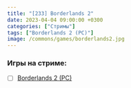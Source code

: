 ```yaml
---
title: "[233] Borderlands 2"
date: 2023-04-04 09:00:00 +0300
categories: ["Стримы"]
tags: ["Borderlands 2 (PC)"]
image: /commons/games/borderlands2.jpg
---
```


### Игры на стриме:
+ [ ] [Borderlands 2 (PC)](/tags/borderlands-2-pc)
